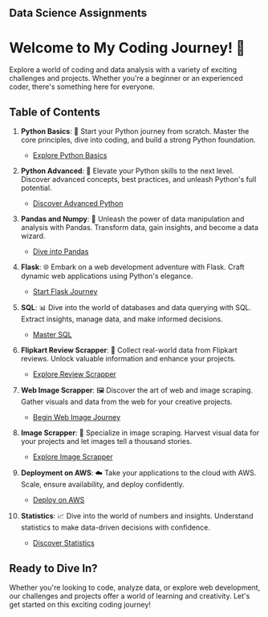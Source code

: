 ## Data Science Assignments
# Welcome to My Coding Journey! 🚀

Explore a world of coding and data analysis with a variety of exciting challenges and projects. Whether you're a beginner or an experienced coder, there's something here for everyone.

## Table of Contents

1. **Python Basics**: 🚀 Start your Python journey from scratch. Master the core principles, dive into coding, and build a strong Python foundation.
   - [Explore Python Basics](https://github.com/Adi3042/Python-Basic)

2. **Python Advanced**: 🌟 Elevate your Python skills to the next level. Discover advanced concepts, best practices, and unleash Python's full potential.
   - [Discover Advanced Python](https://github.com/Adi3042/Advanced_Python)

3. **Pandas and Numpy**: 🐼 Unleash the power of data manipulation and analysis with Pandas. Transform data, gain insights, and become a data wizard.
   - [Dive into Pandas](https://github.com/Adi3042/Pandas)

4. **Flask**: 🌐 Embark on a web development adventure with Flask. Craft dynamic web applications using Python's elegance.
   - [Start Flask Journey](https://github.com/Adi3042/Flask)

5. **SQL**: 📊 Dive into the world of databases and data querying with SQL. Extract insights, manage data, and make informed decisions.
   - [Master SQL](https://github.com/Adi3042/SQL)

6. **Flipkart Review Scrapper**: 📝 Collect real-world data from Flipkart reviews. Unlock valuable information and enhance your projects.
   - [Explore Review Scrapper](https://github.com/Adi3042/flip_review_scrapper)

7. **Web Image Scrapper**: 🖼️ Discover the art of web and image scraping. Gather visuals and data from the web for your creative projects.
   - [Begin Web Image Journey](https://github.com/Adi3042/WEB_and_IMAGE_scrapping)

8. **Image Scrapper**: 📸 Specialize in image scraping. Harvest visual data for your projects and let images tell a thousand stories.
   - [Explore Image Scrapper](https://github.com/Adi3042/Image_scrapper)

9. **Deployment on AWS**: ☁️ Take your applications to the cloud with AWS. Scale, ensure availability, and deploy confidently.
   - [Deploy on AWS](https://github.com/Adi3042/Deployement_AWS)

10. **Statistics**: 📈 Dive into the world of numbers and insights. Understand statistics to make data-driven decisions with confidence.
    - [Discover Statistics](https://github.com/Adi3042/Statistics)


## Ready to Dive In?

Whether you're looking to code, analyze data, or explore web development, our challenges and projects offer a world of learning and creativity. Let's get started on this exciting coding journey!

